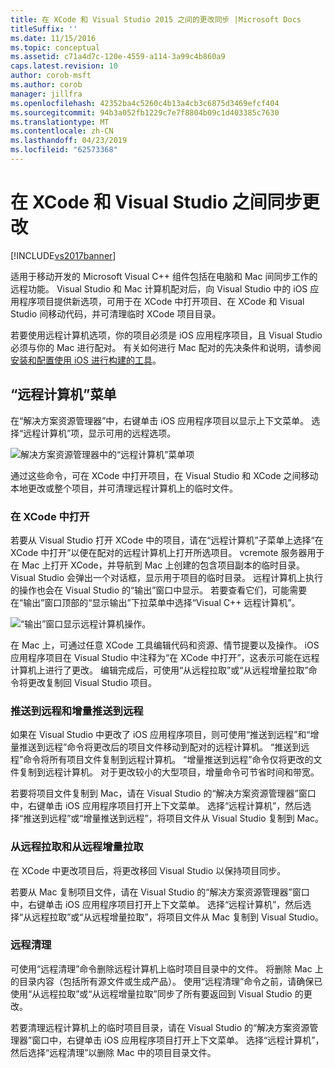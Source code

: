 ```yaml
---
title: 在 XCode 和 Visual Studio 2015 之间的更改同步 |Microsoft Docs
titleSuffix: ''
ms.date: 11/15/2016
ms.topic: conceptual
ms.assetid: c71a4d7c-120e-4559-a114-3a99c4b860a9
caps.latest.revision: 10
author: corob-msft
ms.author: corob
manager: jillfra
ms.openlocfilehash: 42352ba4c5260c4b13a4cb3c6875d3469efcf404
ms.sourcegitcommit: 94b3a052fb1229c7e7f8804b09c1d403385c7630
ms.translationtype: MT
ms.contentlocale: zh-CN
ms.lasthandoff: 04/23/2019
ms.locfileid: "62573368"
---
```

# <a name="sync-changes-between-xcode-and-visual-studio"></a>在 XCode 和 Visual Studio 之间同步更改
[!INCLUDE[vs2017banner](../includes/vs2017banner.md)]

适用于移动开发的 Microsoft Visual C++ 组件包括在电脑和 Mac 间同步工作的远程功能。 Visual Studio 和 Mac 计算机配对后，向 Visual Studio 中的 iOS 应用程序项目提供新选项，可用于在 XCode 中打开项目、在 XCode 和 Visual Studio 间移动代码，并可清理临时 XCode 项目目录。

 若要使用远程计算机选项，你的项目必须是 iOS 应用程序项目，且 Visual Studio 必须与你的 Mac 进行配对。 有关如何进行 Mac 配对的先决条件和说明，请参阅[安装和配置使用 iOS 进行构建的工具](../cross-platform/install-and-configure-tools-to-build-using-ios.md)。

## <a name="the-remote-machine-menu"></a>“远程计算机”菜单
 在“解决方案资源管理器”中，右键单击 iOS 应用程序项目以显示上下文菜单。 选择“远程计算机”项，显示可用的远程选项。

 ![解决方案资源管理器中的“远程计算机”菜单项](../cross-platform/media/cppmdd-u2-remotemachine-menu.jpg "CPPMDD_U2_RemoteMachine_Menu")

 通过这些命令，可在 XCode 中打开项目，在 Visual Studio 和 XCode 之间移动本地更改或整个项目，并可清理远程计算机上的临时文件。

### <a name="open-in-xcode"></a>在 XCode 中打开
 若要从 Visual Studio 打开 XCode 中的项目，请在“远程计算机”子菜单上选择“在 XCode 中打开”以便在配对的远程计算机上打开所选项目。 vcremote 服务器用于在 Mac 上打开 XCode，并导航到 Mac 上创建的包含项目副本的临时目录。 Visual Studio 会弹出一个对话框，显示用于项目的临时目录。 远程计算机上执行的操作也会在 Visual Studio 的“输出”窗口中显示。 若要查看它们，可能需要在“输出”窗口顶部的“显示输出”下拉菜单中选择“Visual C++ 远程计算机”。

 ![“输出”窗口显示远程计算机操作。](../cross-platform/media/cppmdd-u2-remotemachine-output.png "CPPMDD_U2_RemoteMachine_Output")

 在 Mac 上，可通过任意 XCode 工具编辑代码和资源、情节提要以及操作。 iOS 应用程序项目在 Visual Studio 中注释为“在 XCode 中打开”，这表示可能在远程计算机上进行了更改。 编辑完成后，可使用“从远程拉取”或“从远程增量拉取”命令将更改复制回 Visual Studio 项目。

### <a name="push-to-remote-and-incremental-push-to-remote"></a>推送到远程和增量推送到远程
 如果在 Visual Studio 中更改了 iOS 应用程序项目，则可使用“推送到远程”和“增量推送到远程”命令将更改后的项目文件移动到配对的远程计算机。 “推送到远程”命令将所有项目文件复制到远程计算机。 “增量推送到远程”命令仅将更改的文件复制到远程计算机。 对于更改较小的大型项目，增量命令可节省时间和带宽。

 若要将项目文件复制到 Mac，请在 Visual Studio 的“解决方案资源管理器”窗口中，右键单击 iOS 应用程序项目打开上下文菜单。 选择“远程计算机”，然后选择“推送到远程”或“增量推送到远程”，将项目文件从 Visual Studio 复制到 Mac。

### <a name="pull-from-remote-and-incremental-pull-from-remote"></a>从远程拉取和从远程增量拉取
 在 XCode 中更改项目后，将更改移回 Visual Studio 以保持项目同步。

 若要从 Mac 复制项目文件，请在 Visual Studio 的“解决方案资源管理器”窗口中，右键单击 iOS 应用程序项目打开上下文菜单。 选择“远程计算机”，然后选择“从远程拉取”或“从远程增量拉取”，将项目文件从 Mac 复制到 Visual Studio。

### <a name="clean-remote"></a>远程清理
 可使用“远程清理”命令删除远程计算机上临时项目目录中的文件。 将删除 Mac 上的目录内容（包括所有源文件或生成产品）。 使用“远程清理”命令之前，请确保已使用“从远程拉取”或“从远程增量拉取”同步了所有要返回到 Visual Studio 的更改。

 若要清理远程计算机上的临时项目目录，请在 Visual Studio 的“解决方案资源管理器”窗口中，右键单击 iOS 应用程序项目打开上下文菜单。 选择“远程计算机”，然后选择“远程清理”以删除 Mac 中的项目目录文件。
